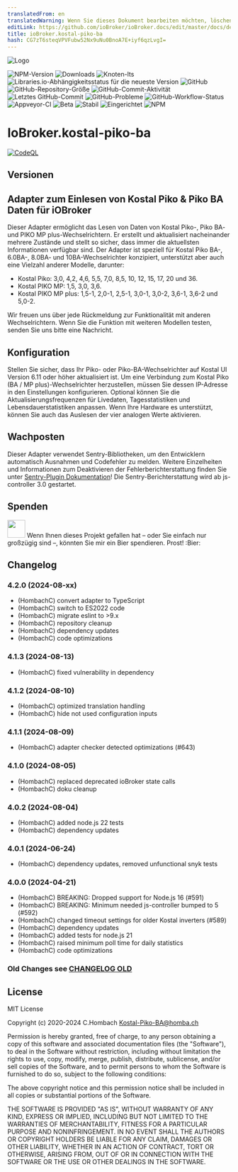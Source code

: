 ```yaml
---
translatedFrom: en
translatedWarning: Wenn Sie dieses Dokument bearbeiten möchten, löschen Sie bitte das Feld "translationsFrom". Andernfalls wird dieses Dokument automatisch erneut übersetzt
editLink: https://github.com/ioBroker/ioBroker.docs/edit/master/docs/de/adapterref/iobroker.kostal-piko-ba/README.md
title: ioBroker.kostal-piko-ba
hash: CG7zT6steqVPVFubw52Nx9uNu0BnoA7E+iyf6qzLvgI=
---
```

![Logo](../../../en/adapterref/iobroker.kostal-piko-ba/admin/picoba.png)

![NPM-Version](https://img.shields.io/npm/v/iobroker.kostal-piko-ba.svg)
![Downloads](https://img.shields.io/npm/dm/iobroker.kostal-piko-ba?label=npm%20downloads&style=flat-square)
![Knoten-lts](https://img.shields.io/node/v-lts/iobroker.kostal-piko-ba?style=flat-square)
![Libraries.io-Abhängigkeitsstatus für die neueste Version](https://img.shields.io/librariesio/release/npm/iobroker.kostal-piko-ba?label=npm%20dependencies&style=flat-square)
![GitHub](https://img.shields.io/github/license/hombach/iobroker.kostal-piko-ba?style=flat-square)
![GitHub-Repository-Größe](https://img.shields.io/github/repo-size/hombach/iobroker.kostal-piko-ba?logo=github&style=flat-square)
![GitHub-Commit-Aktivität](https://img.shields.io/github/commit-activity/m/hombach/iobroker.kostal-piko-ba?logo=github&style=flat-square)
![Letztes GitHub-Commit](https://img.shields.io/github/last-commit/hombach/iobroker.kostal-piko-ba?logo=github&style=flat-square)
![GitHub-Probleme](https://img.shields.io/github/issues/hombach/iobroker.kostal-piko-ba?logo=github&style=flat-square)
![GitHub-Workflow-Status](https://img.shields.io/github/actions/workflow/status/hombach/iobroker.kostal-piko-ba/test-and-release.yml?branch=main&logo=github&style=flat-square)
![Appveyor-CI](https://ci.appveyor.com/api/projects/status/github/hombach/ioBroker.kostal-piko-ba?branch=master&svg=true)
![Beta](https://img.shields.io/npm/v/iobroker.kostal-piko-ba.svg?color=red&label=beta)
![Stabil](https://iobroker.live/badges/kostal-piko-ba-stable.svg)
![Eingerichtet](https://iobroker.live/badges/kostal-piko-ba-installed.svg)
![NPM](https://nodei.co/npm/iobroker.kostal-piko-ba.png?downloads=true)

# IoBroker.kostal-piko-ba
[![CodeQL](https://github.com/hombach/ioBroker.kostal-piko-ba/actions/workflows/codeql-analysis.yml/badge.svg)](https://github.com/hombach/ioBroker.kostal-piko-ba/actions/workflows/codeql-analysis.yml)

## Versionen
## Adapter zum Einlesen von Kostal Piko & Piko BA Daten für iOBroker
Dieser Adapter ermöglicht das Lesen von Daten von Kostal Piko-, Piko BA- und PIKO MP plus-Wechselrichtern.
Er erstellt und aktualisiert nacheinander mehrere Zustände und stellt so sicher, dass immer die aktuellsten Informationen verfügbar sind.
Der Adapter ist speziell für Kostal Piko BA-, 6.0BA-, 8.0BA- und 10BA-Wechselrichter konzipiert, unterstützt aber auch eine Vielzahl anderer Modelle, darunter:

- Kostal Piko: 3,0, 4,2, 4,6, 5,5, 7,0, 8,5, 10, 12, 15, 17, 20 und 36.
- Kostal PIKO MP: 1,5, 3,0, 3,6.
- Kostal PIKO MP plus: 1,5-1, 2,0-1, 2,5-1, 3,0-1, 3,0-2, 3,6-1, 3,6-2 und 5,0-2.

Wir freuen uns über jede Rückmeldung zur Funktionalität mit anderen Wechselrichtern. Wenn Sie die Funktion mit weiteren Modellen testen, senden Sie uns bitte eine Nachricht.

## Konfiguration
Stellen Sie sicher, dass Ihr Piko- oder Piko-BA-Wechselrichter auf Kostal UI Version 6.11 oder höher aktualisiert ist.
Um eine Verbindung zum Kostal Piko (BA / MP plus)-Wechselrichter herzustellen, müssen Sie dessen IP-Adresse in den Einstellungen konfigurieren.
Optional können Sie die Aktualisierungsfrequenzen für Livedaten, Tagesstatistiken und Lebensdauerstatistiken anpassen.
Wenn Ihre Hardware es unterstützt, können Sie auch das Auslesen der vier analogen Werte aktivieren.

## Wachposten
Dieser Adapter verwendet Sentry-Bibliotheken, um den Entwicklern automatisch Ausnahmen und Codefehler zu melden. Weitere Einzelheiten und Informationen zum Deaktivieren der Fehlerberichterstattung finden Sie unter [Sentry-Plugin Dokumentation](https://github.com/ioBroker/plugin-sentry#plugin-sentry)! Die Sentry-Berichterstattung wird ab js-controller 3.0 gestartet.

## Spenden
<a href="https://www.paypal.com/donate/?hosted_button_id=XFFBB332R4RCQ"><img src="https://raw.githubusercontent.com/Hombach/ioBroker.tibberlink/main/docu/bluePayPal.svg" height="40"></a> Wenn Ihnen dieses Projekt gefallen hat – oder Sie einfach nur großzügig sind –, könnten Sie mir ein Bier spendieren. Prost! :Bier:

## Changelog

### 4.2.0 (2024-08-xx)

-   (HombachC) convert adapter to TypeScript
-   (HombachC) switch to ES2022 code
-   (HombachC) migrate eslint to >9.x
-   (HombachC) repository cleanup
-   (HombachC) dependency updates
-   (HombachC) code optimizations

### 4.1.3 (2024-08-13)

-   (HombachC) fixed vulnerability in dependency

### 4.1.2 (2024-08-10)

-   (HombachC) optimized translation handling
-   (HombachC) hide not used configuration inputs

### 4.1.1 (2024-08-09)

-   (HombachC) adapter checker detected optimizations (#643)

### 4.1.0 (2024-08-05)

-   (HombachC) replaced deprecated ioBroker state calls
-   (HombachC) doku cleanup

### 4.0.2 (2024-08-04)

-   (HombachC) added node.js 22 tests
-   (HombachC) dependency updates

### 4.0.1 (2024-06-24)

-   (HombachC) dependency updates, removed unfunctional snyk tests

### 4.0.0 (2024-04-21)

-   (HombachC) BREAKING: Dropped support for Node.js 16 (#591)
-   (HombachC) BREAKING: Minimum needed js-controller bumped to 5 (#592)
-   (HombachC) changed timeout settings for older Kostal inverters (#589)
-   (HombachC) dependency updates
-   (HombachC) added tests for node.js 21
-   (HombachC) raised minimum poll time for daily statistics
-   (HombachC) code optimizations

### Old Changes see [CHANGELOG OLD](CHANGELOG_OLD.md)

## License
MIT License

Copyright (c) 2020-2024 C.Hombach <Kostal-Piko-BA@homba.ch>

Permission is hereby granted, free of charge, to any person obtaining a copy
of this software and associated documentation files (the "Software"), to deal
in the Software without restriction, including without limitation the rights
to use, copy, modify, merge, publish, distribute, sublicense, and/or sell
copies of the Software, and to permit persons to whom the Software is
furnished to do so, subject to the following conditions:

The above copyright notice and this permission notice shall be included in all
copies or substantial portions of the Software.

THE SOFTWARE IS PROVIDED "AS IS", WITHOUT WARRANTY OF ANY KIND, EXPRESS OR
IMPLIED, INCLUDING BUT NOT LIMITED TO THE WARRANTIES OF MERCHANTABILITY,
FITNESS FOR A PARTICULAR PURPOSE AND NONINFRINGEMENT. IN NO EVENT SHALL THE
AUTHORS OR COPYRIGHT HOLDERS BE LIABLE FOR ANY CLAIM, DAMAGES OR OTHER
LIABILITY, WHETHER IN AN ACTION OF CONTRACT, TORT OR OTHERWISE, ARISING FROM,
OUT OF OR IN CONNECTION WITH THE SOFTWARE OR THE USE OR OTHER DEALINGS IN THE
SOFTWARE.
